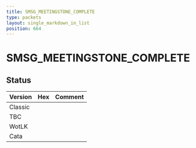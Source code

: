 ```yaml
---
title: SMSG_MEETINGSTONE_COMPLETE
type: packets
layout: single_markdown_in_list
position: 664
---
```


# SMSG_MEETINGSTONE_COMPLETE

## Status

Version | Hex | Comment
---------- | ---------- | ---------- 
Classic |  |  
TBC |  |  
WotLK |  |  
Cata |  |  
